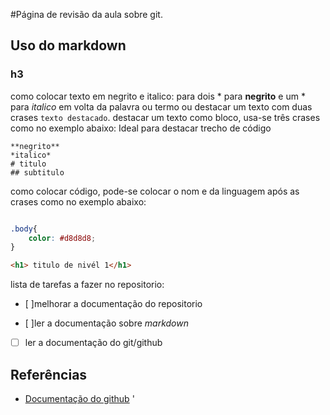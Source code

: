 #Página de revisão da aula sobre git.
## Uso do markdown
### h3
como colocar texto em negrito e italico: para dois * para **negrito** e um * para *italico* em volta da palavra ou termo ou destacar um texto com duas crases ``texto destacado``.
destacar um texto como bloco, usa-se três crases como no exemplo abaixo:
Ideal para destacar trecho de código
```
**negrito**
*italico*
# titulo
## subtitulo
```
como colocar código, pode-se colocar o nom e da linguagem após as crases como no exemplo abaixo:
````css

.body{
    color: #d8d8d8;
}
````

````html
<h1> titulo de nivél 1</h1>
````

lista de tarefas a fazer no repositorio:

- [ ]melhorar a documentação do repositorio

- [ ]ler a documentação sobre *markdown*

- [ ] ler a documentação do git/github

## Referências

* [Documentação do github](https://docs.github.com/pt/get-started/writing-on-github/getting-started-with-writing-and-formatting-on-github/basic-writing-and-formatting-syntax#headings)
'